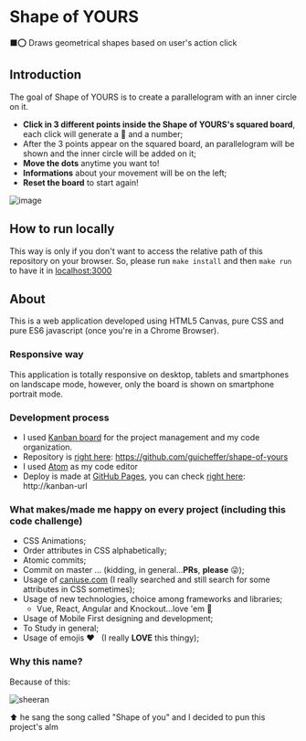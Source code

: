 # Shape of YOURS
⬛️⭕️ Draws geometrical shapes based on user's action click

## Introduction

The goal of Shape of YOURS is to create a parallelogram with an inner circle on it.

- **Click in 3 different points inside the Shape of YOURS's squared board**, each click will generate a 🔴 and a number;
- After the 3 points appear on the squared board, an parallelogram will be shown and the inner circle will be added on it;
- **Move the dots** anytime you want to!
- **Informations** about your movement will be on the left;
- **Reset the board** to start again!

![image](https://user-images.githubusercontent.com/5280832/35598504-f25b835c-060a-11e8-9467-270f3b549442.png)

## How to run locally
This way is only if you don't want to access the relative path of this repository on your browser.
So, please run `make install` and then `make run` to have it in [localhost:3000](http://127.0.0.1:3000)

## About
This is a web application developed using HTML5 Canvas, pure CSS and pure ES6 javascript (once you're in a Chrome Browser).

### Responsive way
This application is totally responsive on desktop, tablets and smartphones on landscape mode, however, only the board is shown on smartphone portrait mode.

### Development process

- I used [Kanban board](http://kanban-url) for the project management and my code organization.
- Repository is [right here](https://github.com/guicheffer/shape-of-yours): https://github.com/guicheffer/shape-of-yours
- I used [Atom](https://atom.io) as my code editor
- Deploy is made at [GitHub Pages](https://pages.github.com/), you can check [right here](http://kanban-url): http://kanban-url

### What makes/made me happy on every project (including this code challenge)
- CSS Animations;
- Order attributes in CSS alphabetically;
- Atomic commits;
- Commit on master ... (kidding, in general...**PRs**, **please** 😜);
- Usage of [caniuse.com](caniuse.com) (I really searched and still search for some attributes in CSS sometimes);
- Usage of new technologies, choice among frameworks and libraries;
	- Vue, React, Angular and Knockout...love 'em 🖤
- Usage of Mobile First designing and development;
- To Study in general;
- Usage of emojis ❤️ &nbsp; (I really **LOVE** this thingy);

### Why this name?
Because of this:

![sheeran](https://user-images.githubusercontent.com/5280832/35602233-53d11558-061e-11e8-8251-f3da76354274.png)

⬆️  he sang the song called "Shape of you" and I decided to pun this project's alm
